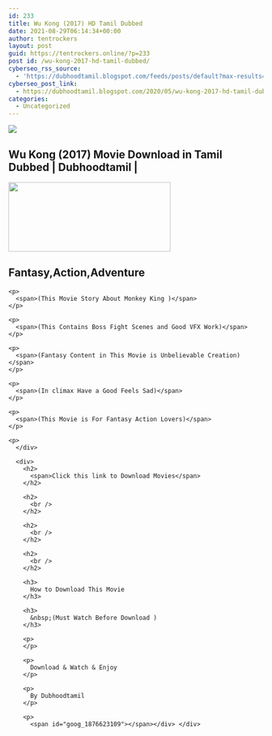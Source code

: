 ```yaml
---
id: 233
title: Wu Kong (2017) HD Tamil Dubbed
date: 2021-08-29T06:14:34+00:00
author: tentrockers
layout: post
guid: https://tentrockers.online/?p=233
post id: /wu-kong-2017-hd-tamil-dubbed/
cyberseo_rss_source:
  - 'https://dubhoodtamil.blogspot.com/feeds/posts/default?max-results=150&start-index=301'
cyberseo_post_link:
  - https://dubhoodtamil.blogspot.com/2020/05/wu-kong-2017-hd-tamil-dubbed.html
categories:
  - Uncategorized
---
```

<div class="media_block">
  <img src="https://1.bp.blogspot.com/-3YnYZqGZ59w/XqwYzrRzLNI/AAAAAAAAA-Q/R5bcyMNTFYEuwgjlGp4u3HFKhCs0xlaegCNcBGAsYHQ/s72-c/MV5BMWNmNTU1ZWQtOTFiOC00ZTI0LWEzOGEtMjE5ZjY0NjNlM2UyXkEyXkFqcGdeQXVyNzI1NzMxNzM%2540._V1_QL50_.jpg" class="media_thumbnail" />
</div>

<div dir="ltr" trbidi="on" readability="10.773547094188">
  <p>
    <h2>
      <span>Wu Kong (2017) Movie Download in Tamil Dubbed | Dubhoodtamil |</span>
    </h2>
  </p>
  
  <div class="separator">
    <a href="https://1.bp.blogspot.com/-3YnYZqGZ59w/XqwYzrRzLNI/AAAAAAAAA-Q/R5bcyMNTFYEuwgjlGp4u3HFKhCs0xlaegCNcBGAsYHQ/s1600/MV5BMWNmNTU1ZWQtOTFiOC00ZTI0LWEzOGEtMjE5ZjY0NjNlM2UyXkEyXkFqcGdeQXVyNzI1NzMxNzM%2540._V1_QL50_.jpg" imageanchor="1"><img loading="lazy" border="0" data-original-height="688" data-original-width="1600" height="137" src="https://1.bp.blogspot.com/-3YnYZqGZ59w/XqwYzrRzLNI/AAAAAAAAA-Q/R5bcyMNTFYEuwgjlGp4u3HFKhCs0xlaegCNcBGAsYHQ/s320/MV5BMWNmNTU1ZWQtOTFiOC00ZTI0LWEzOGEtMjE5ZjY0NjNlM2UyXkEyXkFqcGdeQXVyNzI1NzMxNzM%2540._V1_QL50_.jpg" width="320" /></a>
  </div>
  
  <div readability="15">
    <h2>
      <span>Fantasy,Action,Adventure</span>
    </h2>
    
    <p>
      <span>(This Movie Story About Monkey King )</span>
    </p>
    
    <p>
      <span>(This Contains Boss Fight Scenes and Good VFX Work)</span>
    </p>
    
    <p>
      <span>(Fantasy Content in This Movie is Unbelievable Creation)</span>
    </p>
    
    <p>
      <span>(In climax Have a Good Feels Sad)</span>
    </p>
    
    <p>
      <span>(This Movie is For Fantasy Action Lovers)</span>
    </p>
    
    <p>
      </div> 
      
      <div>
        <h2>
          <span>Click this link to Download Movies</span>
        </h2>
        
        <h2>
          <br />
        </h2>
        
        <h2>
          <br />
        </h2>
        
        <h2>
          <br />
        </h2>
        
        <h3>
          How to Download This Movie
        </h3>
        
        <h3>
          &nbsp;(Must Watch Before Download )
        </h3>
        
        <p>
        </p>
        
        <p>
          Download & Watch & Enjoy
        </p>
        
        <p>
          By Dubhoodtamil
        </p>
        
        <p>
          <span id="goog_1876623109"></span></div> </div>